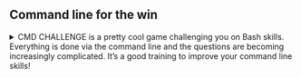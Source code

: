 ## Command line for the win

<details>
<summary>CMD CHALLENGE is a pretty cool game challenging you on Bash skills. Everything is done via the command line and the questions are becoming increasingly complicated. It’s a good training to improve your command line skills!</summary>
<br>
---

[Back Button](https://github.com/FatChicken277/holberton-system_engineering-devops)